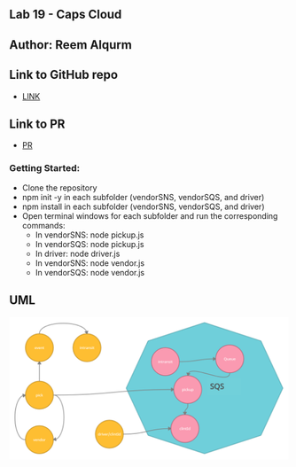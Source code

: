 ## Lab 19 - Caps Cloud

## Author: Reem Alqurm

## Link to GitHub repo
* [LINK](https://github.com/reem-alqurm/caps-cloud)
## Link to PR 
* [PR](https://github.com/reem-alqurm/caps-cloud/pulls)




### Getting Started:
 * Clone the repository
* npm init -y in each subfolder (vendorSNS, vendorSQS, and driver)
* npm install in each subfolder (vendorSNS, vendorSQS, and driver)
* Open terminal windows for each subfolder and run the corresponding commands:
  * In vendorSNS: node pickup.js
  * In vendorSQS: node pickup.js
  * In driver: node driver.js
  * In vendorSNS: node vendor.js
  * In vendorSQS: node vendor.js

## UML

<img src = "./uml.png">